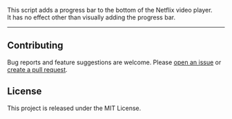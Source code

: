 This script adds a progress bar to the bottom of the Netflix video player.  
It has no effect other than visually adding the progress bar.

---

## Contributing

Bug reports and feature suggestions are welcome. Please [open an issue](https://github.com/yossy17/netflix-enhanced-progress-bar/issues) or [create a pull request](https://github.com/yossy17/netflix-enhanced-progress-bar/pulls).

## License

This project is released under the MIT License.
